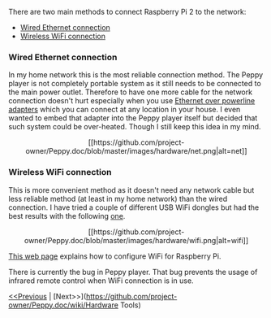 There are two main methods to connect Raspberry Pi 2 to the network:
* [Wired Ethernet connection](#wired)
* [Wireless WiFi connection](#wifi)

### Wired Ethernet connection <a id="wired"></a>
In my home network this is the most reliable connection method. The Peppy player is not completely portable system as it still needs to be connected to the main power outlet. Therefore to have one more cable for the network connection doesn't hurt especially when you use [Ethernet over powerline adapters](http://www.amazon.com/gp/product/B00CUD1M66) which you can connect at any location in your house. I even wanted to embed that adapter into the Peppy player itself but decided that such system could be over-heated. Though I still keep this idea in my mind.
<p align="center">
[[https://github.com/project-owner/Peppy.doc/blob/master/images/hardware/net.png|alt=net]]
</p>

### Wireless WiFi connection <a id="wifi"></a>
This is more convenient method as it doesn't need any network cable but less reliable method (at least in my home network) than the wired connection. I have tried a couple of different USB WiFi dongles but had the best results with the following [one](http://www.amazon.com/CanaKit-Raspberry-Wireless-Adapter-Dongle/dp/B00GFAN498).
<p align="center">
[[https://github.com/project-owner/Peppy.doc/blob/master/images/hardware/wifi.png|alt=wifi]]
</p>

[This web page](https://www.raspberrypi.org/documentation/configuration/wireless/wireless-cli.md) explains how to configure WiFi for Raspberry Pi.

There is currently the bug in Peppy player. That bug prevents the usage of infrared remote control when WiFi connection is in use.

[<<Previous](https://github.com/project-owner/Peppy.doc/wiki/Cabling) | [Next>>](https://github.com/project-owner/Peppy.doc/wiki/Hardware Tools)